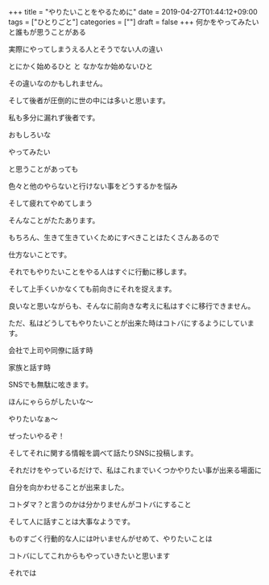 +++
title = "やりたいことをやるために"
date = 2019-04-27T01:44:12+09:00
tags = ["ひとりごと"]
categories = [""]
draft = false
+++
何かをやってみたいと誰もが思うことがある

実際にやってしまうえる人とそうでない人の違い

とにかく始めるひと と なかなか始めないひと

その違いなのかもしれません。

そして後者が圧倒的に世の中には多いと思います。

私も多分に漏れず後者です。

おもしろいな

やってみたい

と思うことがあっても

色々と他のやらないと行けない事をどうするかを悩み

そして疲れてやめてしまう

そんなことがたたあります。

もちろん、生きて生きていくためにすべきことはたくさんあるので

仕方ないことです。

それでもやりたいことをやる人はすぐに行動に移します。

そして上手くいかなくても前向きにそれを捉えます。

良いなと思いながらも、そんなに前向きな考えに私はすぐに移行できません。

ただ、私はどうしてもやりたいことが出来た時はコトバにするようにしています。

会社で上司や同僚に話す時

家族と話す時

SNSでも無駄に呟きます。

ほんにゃららがしたいな〜

やりたいなぁ〜

ぜったいやるぞ！

そしてそれに関する情報を調べて話たりSNSに投稿します。

それだけをやっているだけで、私はこれまでいくつかやりたい事が出来る場面に

自分を向かわせることが出来ました。

コトダマ？と言うのかは分かりませんがコトバにすること

そして人に話すことは大事なようです。

ものすごく行動的な人には叶いませんがせめて、やりたいことは

コトバにしてこれからもやっていきたいと思います

それでは
